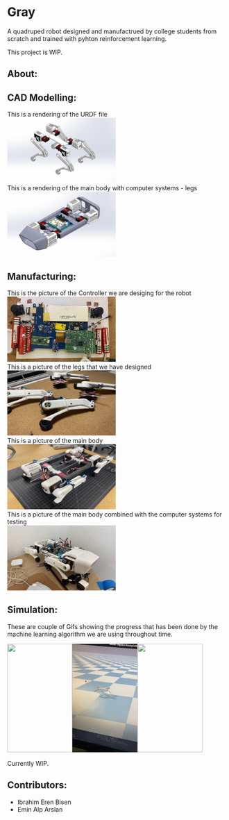 # Gray
A quadruped robot designed and manufactrued by college students from scratch and trained with pyhton reinforcement learning.

This project is WIP.
## About:


## CAD Modelling:
This is a rendering of the URDF file<br />
<img src="Overview/Screenshot 2022-05-28 114828.png" width="250" height="150"/><br />
This is a rendering of the main body with computer systems - legs<br />
<img src="Overview/Screenshot 2022-05-28 114849.png" width="250" height="150"/><br />

## Manufacturing:

This is the picture of the Controller we are desiging for the robot<br />
<img src="Overview/IMG_5251.jpg" width="250" height="150"/><br />
This is a picture of the legs that we have designed<br />
<img src="Overview/photo_2022-09-18_12-46-38.jpg" width="250" height="150"/><br />
This is a picture of the main body<br />
<img src="Overview/photo_2022-09-18_12-47-05.jpg" width="250" height="150"/><br />
This is a picture of the main body combined with the computer systems for testing<br />
<img src="Overview/RObot_from_angle.JPG" width="250" height="150"/><br />


## Simulation:
These are couple of Gifs showing the progress that has been done by the machine learning algorithm we are using throughout time.

<img src="Overview/Gifs/1.gif" width="150" height="250"/><img src="Overview/Gifs/2.gif" width="150" height="250"/><img src="Overview/Gifs/3.gif" width="150" height="250"/>

Currently WIP.

## Contributors:
 - Ibrahim Eren Bisen
 - Emin Alp Arslan
